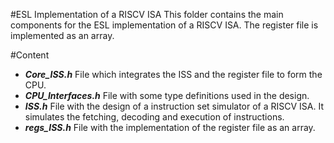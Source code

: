 #ESL Implementation of a RISCV ISA
This folder contains the main components for the ESL implementation of a RISCV ISA.
The register file is implemented as an array.

#Content
- **_Core_ISS.h_** File which integrates the ISS and the register file to form the CPU.
- **_CPU_Interfaces.h_** File with some type definitions used in the design.
- **_ISS.h_** File with the design of a instruction set simulator of a RISCV ISA. It simulates the fetching, decoding and execution of instructions.
- **_regs_ISS.h_** File with the implementation of the register file as an array.